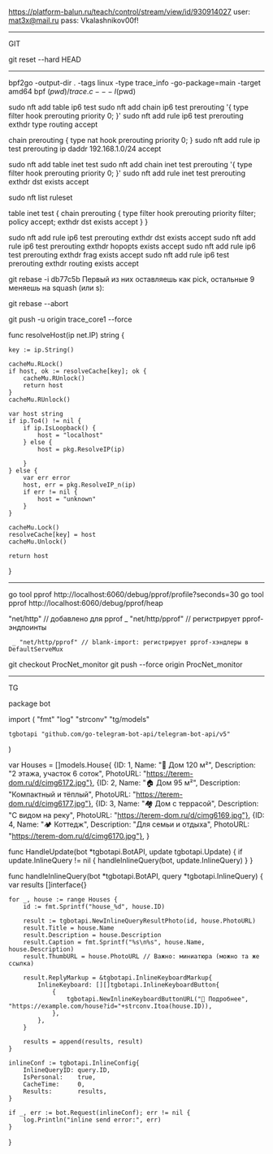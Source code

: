 



https://platform-balun.ru/teach/control/stream/view/id/930914027
user: mat3x@mail.ru
pass: Vkalashnikov00f!

__________________________________________________
GIT

git reset --hard HEAD
____________________________________________________



bpf2go -output-dir . -tags linux -type trace_info -go-package=main -target amd64 bpf $(pwd)/trace.c -- -I$(pwd)



sudo nft add table ip6 test
sudo nft add chain ip6 test prerouting '{ type filter hook prerouting priority 0; }'
sudo nft add rule ip6 test prerouting exthdr type routing accept

chain prerouting {
    type nat hook prerouting priority 0;
}
sudo nft add rule ip test prerouting ip daddr 192.168.1.0/24 accept




sudo nft add table inet test
sudo nft add chain inet test prerouting '{ type filter hook prerouting priority 0; }'
sudo nft add rule inet test prerouting exthdr dst exists accept


sudo nft list ruleset

table inet test {
        chain prerouting {
                type filter hook prerouting priority filter; policy accept;
                exthdr dst exists accept
        }
}


sudo nft add rule ip6 test prerouting exthdr dst exists accept
sudo nft add rule ip6 test prerouting exthdr hopopts exists accept
sudo nft add rule ip6 test prerouting exthdr frag exists accept
sudo nft add rule ip6 test prerouting exthdr routing exists accept



git rebase -i db77c5b 
Первый из них оставляешь как pick, остальные 9 меняешь на squash (или s):

git rebase --abort


git push -u origin trace_core1 --force


func resolveHost(ip net.IP) string {

	key := ip.String()

	cacheMu.RLock()
	if host, ok := resolveCache[key]; ok {
		cacheMu.RUnlock()
		return host
	}
	cacheMu.RUnlock()

	var host string
	if ip.To4() != nil {
		if ip.IsLoopback() {
			host = "localhost"
		} else {
			host = pkg.ResolveIP(ip)

		}
	} else {
		var err error
		host, err = pkg.ResolveIP_n(ip)
		if err != nil {
			host = "unknown"
		}
	}

	cacheMu.Lock()
	resolveCache[key] = host
	cacheMu.Unlock()

	return host
}







_______________________________________________________________________________________________


go tool pprof http://localhost:6060/debug/pprof/profile?seconds=30
go tool pprof http://localhost:6060/debug/pprof/heap



"net/http"      // добавлено для pprof
	_ "net/http/pprof" // регистрирует pprof-эндпоинты

     _ "net/http/pprof" // blank-import: регистрирует pprof-хэндлеры в DefaultServeMux



git checkout ProcNet_monitor
git push --force origin ProcNet_monitor


______________________________________________________________________________________________
TG

package bot

import (
	"fmt"
	"log"
	"strconv"
	"tg/models"

	tgbotapi "github.com/go-telegram-bot-api/telegram-bot-api/v5"
)

var Houses = []models.House{
	{ID: 1, Name: "🏡 Дом 120 м²", Description: "2 этажа, участок 6 соток", PhotoURL: "https://terem-dom.ru/d/cimg6172.jpg"},
	{ID: 2, Name: "🏠 Дом 95 м²", Description: "Компактный и тёплый", PhotoURL: "https://terem-dom.ru/d/cimg6177.jpg"},
	{ID: 3, Name: "🏘 Дом с террасой", Description: "С видом на реку", PhotoURL: "https://terem-dom.ru/d/cimg6169.jpg"},
	{ID: 4, Name: "🏕 Коттедж", Description: "Для семьи и отдыха", PhotoURL: "https://terem-dom.ru/d/cimg6170.jpg"},
}

func HandleUpdate(bot *tgbotapi.BotAPI, update tgbotapi.Update) {
	if update.InlineQuery != nil {
		handleInlineQuery(bot, update.InlineQuery)
	}
}

func handleInlineQuery(bot *tgbotapi.BotAPI, query *tgbotapi.InlineQuery) {
	var results []interface{}

	for _, house := range Houses {
		id := fmt.Sprintf("house_%d", house.ID)

		result := tgbotapi.NewInlineQueryResultPhoto(id, house.PhotoURL)
		result.Title = house.Name
		result.Description = house.Description
		result.Caption = fmt.Sprintf("%s\n%s", house.Name, house.Description)
		result.ThumbURL = house.PhotoURL // Важно: миниатюра (можно та же ссылка)

		result.ReplyMarkup = &tgbotapi.InlineKeyboardMarkup{
			InlineKeyboard: [][]tgbotapi.InlineKeyboardButton{
				{
					tgbotapi.NewInlineKeyboardButtonURL("📄 Подробнее", "https://example.com/house?id="+strconv.Itoa(house.ID)),
				},
			},
		}

		results = append(results, result)
	}

	inlineConf := tgbotapi.InlineConfig{
		InlineQueryID: query.ID,
		IsPersonal:    true,
		CacheTime:     0,
		Results:       results,
	}

	if _, err := bot.Request(inlineConf); err != nil {
		log.Println("inline send error:", err)
	}
}










